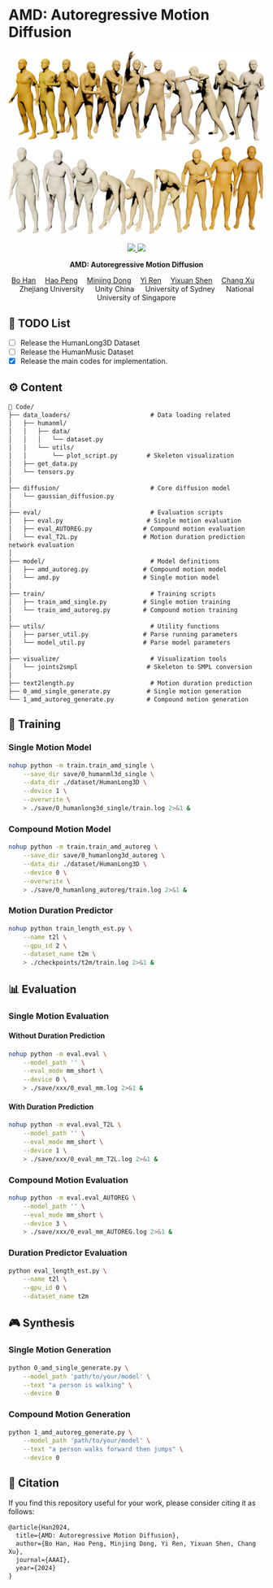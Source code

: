 # AMD: Autoregressive Motion Diffusion
![visualization](./assets/single02.png)
![visualization](./assets/single01.png)



<p align="center">
  <a href='https://arxiv.org/abs/2305.09381'>
    <img src='https://img.shields.io/badge/Arxiv-2312.06553-A42C25?style=flat&logo=arXiv&logoColor=A42C25'>
  </a>
  <a href='https://www.youtube.com/watch?v=5A60JwzwWXM'>
  <img src='https://img.shields.io/badge/YouTube-Video-EA3323?style=flat&logo=youtube&logoColor=EA3323'></a>
  </a>
</p>


<p align="center">
<!-- <h1 align="center">InterDiff: Generating 3D Human-Object Interactions with Physics-Informed Diffusion</h1> -->
<strong>AMD: Autoregressive Motion Diffusion</strong></h1>
   <p align="center">
    <a href='https://scholar.google.com/citations?user=5XsDL6kAAAAJ&hl=zh-CN' target='_blank'>Bo Han</a>&emsp;
    <a href='' target='_blank'>Hao Peng</a>&emsp;
    <a href='https://www.cs.cityu.edu.hk/~minjdong/' target='_blank'>Minjing Dong</a>&emsp;
    <a href='https://rayeren.github.io/' target='_blank'>Yi Ren</a>&emsp;
    <a href='' target='_blank'>Yixuan Shen</a>&emsp;
    <a href='http://changxu.xyz/' target='_blank'>Chang Xu</a>&emsp;
    <br>
    Zhejiang University &emsp; Unity China &emsp;
    University of Sydney &emsp; National University of Singapore
    <br>
  </p>
</p>




## 📜 TODO List

- [ ] Release the HumanLong3D Dataset
- [ ] Release the HumanMusic Dataset
- [x] Release the main codes for implementation.

## ⚙️ Content

```
📁 Code/
├── data_loaders/                      # Data loading related
│   ├── humanml/
│   │   ├── data/
│   │   │   └── dataset.py
│   │   └── utils/
│   │       └── plot_script.py        # Skeleton visualization
│   ├── get_data.py
│   └── tensors.py
│
├── diffusion/                         # Core diffusion model
│   └── gaussian_diffusion.py
│
├── eval/                              # Evaluation scripts
│   ├── eval.py                       # Single motion evaluation
│   ├── eval_AUTOREG.py              # Compound motion evaluation
│   └── eval_T2L.py                  # Motion duration prediction network evaluation
│
├── model/                             # Model definitions
│   ├── amd_autoreg.py               # Compound motion model
│   └── amd.py                       # Single motion model
│
├── train/                             # Training scripts
│   ├── train_amd_single.py          # Single motion training
│   └── train_amd_autoreg.py         # Compound motion training
│
├── utils/                             # Utility functions
│   ├── parser_util.py               # Parse running parameters
│   └── model_util.py                # Parse model parameters
│
├── visualize/                         # Visualization tools
│   └── joints2smpl                   # Skeleton to SMPL conversion
│
├── text2length.py                     # Motion duration prediction
├── 0_amd_single_generate.py          # Single motion generation
└── 1_amd_autoreg_generate.py         # Compound motion generation
```

## 🏃 Training

### Single Motion Model
```bash
nohup python -m train.train_amd_single \
    --save_dir save/0_humanml3d_single \
    --data_dir ./dataset/HumanLong3D \
    --device 1 \
    --overwrite \
    > ./save/0_humanlong3d_single/train.log 2>&1 &
```

### Compound Motion Model
```bash
nohup python -m train.train_amd_autoreg \
    --save_dir save/0_humanlong3d_autoreg \
    --data_dir ./dataset/HumanLong3D \
    --device 0 \
    --overwrite \
    > ./save/0_humanlong_autoreg/train.log 2>&1 &
```

### Motion Duration Predictor
```bash
nohup python train_length_est.py \
    --name t2l \
    --gpu_id 2 \
    --dataset_name t2m \
    > ./checkpoints/t2m/train.log 2>&1 &
```

## 📊 Evaluation

### Single Motion Evaluation
#### Without Duration Prediction
```bash
nohup python -m eval.eval \
    --model_path '' \
    --eval_mode mm_short \
    --device 0 \
    > ./save/xxx/0_eval_mm.log 2>&1 &
```

#### With Duration Prediction
```bash
nohup python -m eval.eval_T2L \
    --model_path '' \
    --eval_mode mm_short \
    --device 1 \
    > ./save/xxx/0_eval_mm_T2L.log 2>&1 &
```

### Compound Motion Evaluation
```bash
nohup python -m eval.eval_AUTOREG \
    --model_path '' \
    --eval_mode mm_short \
    --device 3 \
    > ./save/xxx/0_eval_mm_AUTOREG.log 2>&1 &
```

### Duration Predictor Evaluation
```bash
python eval_length_est.py \
    --name t2l \
    --gpu_id 0 \
    --dataset_name t2m
```

## 🎮 Synthesis

### Single Motion Generation
```bash
python 0_amd_single_generate.py \
    --model_path 'path/to/your/model' \
    --text "a person is walking" \
    --device 0
```

### Compound Motion Generation 
```bash
python 1_amd_autoreg_generate.py \
    --model_path 'path/to/your/model' \
    --text "a person walks forward then jumps" \
    --device 0
```

## 🤝 Citation

If you find this repository useful for your work, please consider citing it as follows:

```
@article{Han2024,
  title={AMD: Autoregressive Motion Diffusion},
  author={Bo Han, Hao Peng, Minjing Dong, Yi Ren, Yixuan Shen, Chang Xu},
  journal={AAAI},
  year={2024}
}
```
